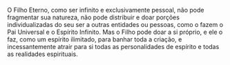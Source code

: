 ﻿O Filho Eterno, como ser infinito e exclusivamente pessoal, não pode fragmentar sua natureza, não pode distribuir e doar porções individualizadas do seu ser a outras entidades ou pessoas, como o fazem o Pai Universal e o Espírito Infinito. Mas o Filho pode doar a si próprio, e ele o faz, como um espírito ilimitado, para banhar toda a criação, e incessantemente atrair para si todas as personalidades de espírito e todas as realidades espirituais.